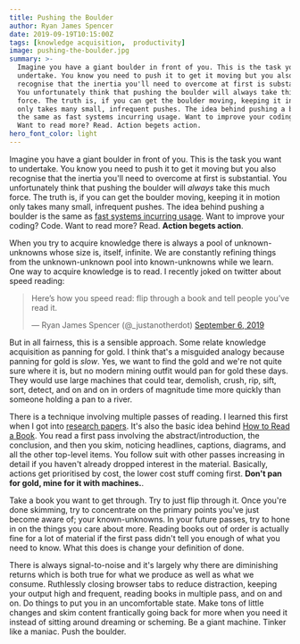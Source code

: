 ```yaml
---
title: Pushing the Boulder
author: Ryan James Spencer
date: 2019-09-19T10:15:00Z
tags: [knowledge acquisition,  productivity]
image: pushing-the-boulder.jpg
summary: >-
  Imagine you have a giant boulder in front of you. This is the task you want to
  undertake. You know you need to push it to get it moving but you also
  recognise that the inertia you'll need to overcome at first is substantial.
  You unfortunately think that pushing the boulder will always take this much
  force. The truth is, if you can get the boulder moving, keeping it in motion
  only takes many small, infrequent pushes. The idea behind pushing a boulder is
  the same as fast systems incurring usage. Want to improve your coding? Code.
  Want to read more? Read. Action begets action.
hero_font_color: light
---
```


Imagine you have a giant boulder in front of you. This is the task you want to
undertake. You know you need to push it to get it moving but you also recognise
that the inertia you'll need to overcome at first is substantial. You
unfortunately think that pushing the boulder will _always_ take this much force.
The truth is, if you can get the boulder moving, keeping it in motion only takes
many small, infrequent pushes. The idea behind pushing a boulder is the same as
[fast systems incurring usage](https://jsomers.net/blog/speed-matters). Want to
improve your coding? Code. Want to read more? Read. **Action begets action**.

When you try to acquire knowledge there is always a pool of unknown-unknowns
whose size is, itself, infinite. We are constantly refining things from the
unknown-unknown pool into known-unknowns while we learn. One way to acquire
knowledge is to read. I recently joked on twitter about speed reading:

<blockquote class="twitter-tweet">
  <p lang="en" dir="ltr">
    Here’s how you speed read: flip through a book and tell people you’ve read it.
  </p>
    &mdash; Ryan James Spencer (@_justanotherdot)
  <a href="https://twitter.com/_justanotherdot/status/1170118831219474433?ref_src=twsrc%5Etfw">
    September 6, 2019
  </a>
</blockquote>
<script async src="https://platform.twitter.com/widgets.js" charset="utf-8"></script>

But in all fairness, this is a sensible approach. Some relate knowledge
acquisition as panning for gold. I think that's a misguided analogy because
panning for gold is _slow_. Yes, we want to find the gold and we're not quite
sure where it is, but no modern mining outfit would pan for gold these days.
They would use large machines that could tear, demolish, crush, rip, sift, sort,
detect, and on and on in orders of magnitude time more quickly than someone
holding a pan to a river.

There is a technique involving multiple passes of reading. I learned this first
when I got into [research
papers](https://www.elsevier.com/connect/infographic-how-to-read-a-scientific-paper).
It's also the basic idea behind [How to Read a
Book](https://www.goodreads.com/book/show/567610.How_to_Read_a_Book). You read a
first pass involving the abstract/introduction, the conclusion, and then you
skim, noticing headlines, captions, diagrams, and all the other top-level items.
You follow suit with other passes increasing in detail if you haven't already
dropped interest in the material. Basically, actions get prioritised by cost,
the lower cost stuff coming first. **Don't pan for gold, mine for it with
machines.**.

Take a book you want to get through. Try to just flip through it. Once you're
done skimming, try to concentrate on the primary points you've just become aware
of; your known-unknowns. In your future passes, try to hone in on the things you
care about more. Reading books out of order is actually fine for a lot of
material if the first pass didn't tell you enough of what you need to know. What
this does is change your definition of done.

There is always signal-to-noise and it's largely why there are diminishing
returns which is both true for what we produce as well as what we consume.
Ruthlessly closing browser tabs to reduce distraction, keeping your output high
and frequent, reading books in multiple pass, and on and on. Do things to put
you in an uncomfortable state. Make tons of little changes and skim content
frantically going back for more when you need it instead of sitting around
dreaming or scheming. Be a giant machine. Tinker like a maniac. Push the
boulder.
